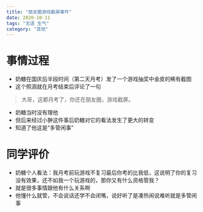 ```yaml
---
title: "朋友圈游戏截屏事件"
date: 2020-10-11
tags: "无语 生气"
category: "其他"
---
```


# 事情过程

* 奶糖在国庆后半段时间（第二天月考）发了一个游戏抽奖中金皮的稀有截图
* 这个照涵就在月考结束后评论了一句
> 大哥，这都月考了，你还在朋友圈，游戏截屏。


* 奶糖当时没有理他
* 但后来经过小翀这件事后奶糖对它的看法发生了更大的转变
* 知道了他这是“多管闲事”

# 同学评价
* 奶糖个人看法：我月考前玩游戏不复习最后你考的比我低，这说明了你的复习没有效果，还不如我一个玩游戏的，那你又有什么资格管我？
* 就是很多事情跟他有什么关系啊
* 他懂什么就管，不会说话还学不会闭嘴，说好听了是凑热闹说难听就是多管闲事
